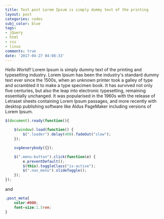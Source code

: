 ```yaml
---
title: Test post Lorem Ipsum is simply dummy text of the printing
layout: post
categories: codes
subj_color: blue
tags:
- jQuery
- html
- css
- linux
comments: true
date: '2017-04-27 04:08:33'
---
```


*Hello World!!*  Lorem Ipsum is simply dummy text of the printing and typesetting industry. Lorem Ipsum has been the industry's standard dummy text ever since the 1500s, when an unknown printer took a galley of type and scrambled it to make a type specimen book. It has survived not only five centuries, but also the leap into electronic typesetting, remaining essentially unchanged. It was popularised in the 1960s with the release of Letraset sheets containing Lorem Ipsum passages, and more recently with desktop publishing software like Aldus PageMaker including versions of Lorem Ipsum.

~~~ javascript
$(document).ready(function(){

    $(window).load(function() {
        $(".loader").delay(400).fadeOut("slow");
    });

    svg4everybody({});

    $(".menu-button").click(function(e) {
        e.preventDefault();
        $(this).toggleClass("is-active");
        $(".nav_menu").slideToggle();
    });
});
~~~
and
~~~ css
.post_meta{
    color:#000;
    font-size:1.5rem;
}
~~~